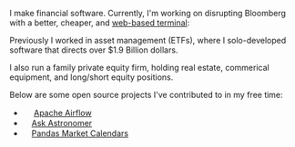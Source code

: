 I make financial software. Currently, I'm working on disrupting Bloomberg with a better, cheaper, and [web-based terminal](https://v3.godelnum.com): 

Previously I worked in asset management (ETFs), where I solo-developed software that directs over $1.9 Billion dollars. 

I also run a family private equity firm, holding real estate, commerical equipment, and long/short equity positions. 

Below are some open source projects I've contributed to in my free time:  
- <img src="https://github.com/carterjfulcher/carterjfulcher/assets/23005868/999b00ad-c122-4903-b35e-b2b890c10f43" width=15/> [Apache Airflow](https://github.com/apache/airflow)
- <img src="https://www.astronomer.io/monogram/astronomer-monogram-RGB-600px.png" width=15 />[Ask Astronomer](https://github.com/astronomer/ask-astro)
- <img src="https://pandas.pydata.org//static/img/favicon_white.ico" width=15 />[Pandas Market Calendars](https://github.com/rsheftel/pandas_market_calendars)
